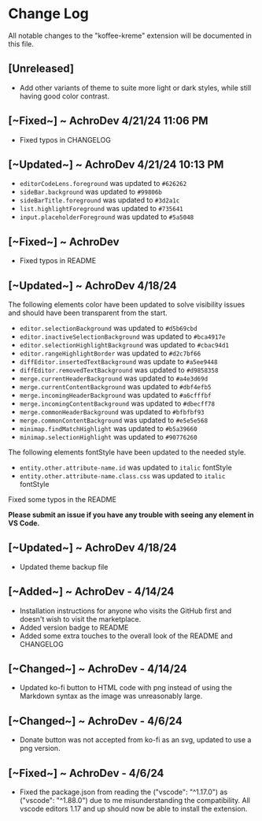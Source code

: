 # Change Log

All notable changes to the "koffee-kreme" extension will be documented in this file.

## [Unreleased]

- Add other variants of theme to suite more light or dark styles, while still having good color contrast.

## [~Fixed~] ~ AchroDev 4/21/24 11:06 PM
- Fixed typos in CHANGELOG

## [~Updated~] ~ AchroDev 4/21/24 10:13 PM
- ```editorCodeLens.foreground``` was updated to ```#626262```
- ```sideBar.background``` was updated to ```#99806b```
- ```sideBarTitle.foreground``` was updated to ```#3d2a1c```
- ```list.highlightForeground``` was updated to ```#735641```
- ```input.placeholderForeground``` was updated to ```#5a5048```

## [~Fixed~] ~ AchroDev
- Fixed typos in README

## [~Updated~] ~ AchroDev 4/18/24
The following elements color have been updated to solve visibility issues and should have been transparent from the start.
- ```editor.selectionBackground``` was updated to ```#d5b69cbd```
- ```editor.inactiveSelectionBackground``` was updated to ```#bca4917e```
- ```editor.selectionHighlightBackground``` was updated to ```#cbac94d1```
- ```editor.rangeHighlightBorder``` was updated to ```#d2c7bf66```
- ```diffEditor.insertedTextBackground``` was update to ```#a5ee9448```
- ```diffEditor.removedTextBackground``` was updated to ```#d9858358```
- ```merge.currentHeaderBackground``` was updated to ```#a4e3d69d```
- ```merge.currentContentBackground``` was updated to ```#dbf4efb5```
- ```merge.incomingHeaderBackground``` was updated to ```#a6cfffbf```
- ```merge.incomingContentBackground``` was updated to ```#dbecff78```
- ```merge.commonHeaderBackground``` was updated to ```#bfbfbf93```
- ```merge.commonContentBackground``` was updated to ```#e5e5e568```
- ```minimap.findMatchHighlight``` was updated to ```#b5a39660```
- ```minimap.selectionHighlight``` was updated to ```#90776260```

The following elements fontStyle have been updated to the needed style.
- ```entity.other.attribute-name.id``` was updated to ```italic``` fontStyle
- ```entity.other.attribute-name.class.css``` was updated to ```italic``` fontStyle

Fixed some typos in the README

**Please submit an issue if you have any trouble with seeing any element in VS Code.**

## [~Updated~] ~ AchroDev 4/18/24
- Updated theme backup file

## [~Added~] ~ AchroDev - 4/14/24
- Installation instructions for anyone who visits the GitHub first and doesn't wish to visit the marketplace.
- Added version badge to README
- Added some extra touches to the overall look of the README and CHANGELOG

## [~Changed~] ~ AchroDev - 4/14/24
- Updated ko-fi button to HTML code with png instead of using the Markdown syntax as the image was unreasonably large.

## [~Changed~] ~ AchroDev - 4/6/24
- Donate button was not accepted from ko-fi as an svg, updated to use a png version.

## [~Fixed~] ~ AchroDev - 4/6/24

- Fixed the package.json from reading the ("vscode": "^1.17.0") as ("vscode": "^1.88.0") due to me misunderstanding the compatibility. All vscode editors 1.17 and up should now be able to install the extension.